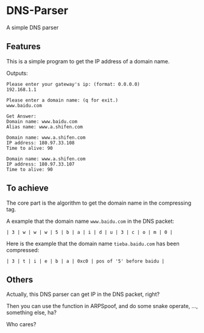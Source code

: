 # DNS-Parser

A simple DNS parser

## Features

This is a simple program to get the IP address of a domain name.

Outputs:

```
Please enter your gateway's ip: (format: 0.0.0.0)
192.168.1.1

Please enter a domain name: (q for exit.)
www.baidu.com

Get Answer:
Domain name: www.baidu.com
Alias name: www.a.shifen.com

Domain name: www.a.shifen.com
IP address: 180.97.33.108
Time to alive: 90

Domain name: www.a.shifen.com
IP address: 180.97.33.107
Time to alive: 90
```

## To achieve

The core part is the algorithm to get the domain name in the compressing tag.

A example that the domain name `www.baidu.com` in the DNS packet:

```
| 3 | w | w | w | 5 | b | a | i | d | u | 3 | c | o | m | 0 |
```

Here is the example that the domain name `tieba.baidu.com` has been compressed:

```
| 3 | t | i | e | b | a | 0xc0 | pos of '5' before baidu |
```

## Others

Actually, this DNS parser can get IP in the DNS packet, right?

Then you can use the function in ARPSpoof, and do some snake operate, ..., something else, ha?

Who cares?